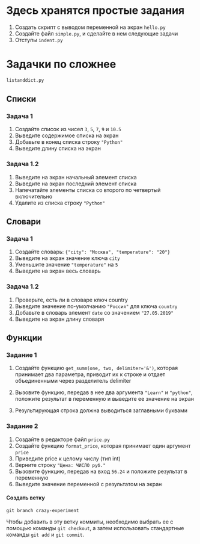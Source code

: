 # Здесь хранятся простые задания

1. Создать скрипт с выводом переменной на экран `hello.py`
2. Создайте файл `simple.py`, и сделайте в нем следующие задачи
3. Отступы `indent.py`

# Задачки по сложнее

```python
listanddict.py
```

## Списки
### Задача 1
1. Создайте список из чисел `3`, `5`, `7`, `9` и `10.5`
2. Выведите содержимое списка на экран
3. Добавьте в конец списка строку `"Python"`
4. Выведите длину списка на экран

### Задача 1.2
1. Выведите на экран начальный элемент списка
2. Выведите на экран последний элемент списка
3. Напечатайте элементы списка со второго по четвертый включительно
4. Удалите из списка строку `"Python"`


## Словари
### Задача 1
1. Создайте словарь: `{"city": "Москва", "temperature": "20"}`
2. Выведите на экран значение ключа `city`
3. Уменьшите значение `"temperature"` на `5`
4. Выведите на экран весь словарь

### Задача 1.2
1. Проверьте, есть ли в словаре ключ country
2. Выведите значение по-умолчанию `"Россия"` для ключа `country`
3. Добавьте в словарь элемент `date` со значением `"27.05.2019"`
4. Выведите на экран длину словаря

## Функции
### Задание 1
1. Создайте функцию `get_summ(one, two, delimiter='&')`, которая принимает два параметра, приводит их к строке и отдает объединенными через разделитель delimiter

2. Вызовите функцию, передав в нее два аргумента `"Learn"` и `"python"`, положите результат в переменную и выведите ее значение на экран

3. Результирующая строка должна выводиться заглавными буквами

### Задание 2
1. Создайте в редакторе файл `price.py`
2. Создайте функцию `format_price`, которая принимает один аргумент `price`
3. Приведите price к целому числу (тип int)
4. Верните строку `"Цена: ЧИСЛО руб."`
5. Вызовите функцию, передав на вход `56.24` и положите результат в переменную
6. Выведите значение переменной с результатом на экран

<h4>Создать ветку</h4>

`git branch crazy-experiment`

Чтобы добавить в эту ветку коммиты, необходимо выбрать ее с помощью команды `git checkout`, а затем использовать стандартные команды `git add` и `git commit`.